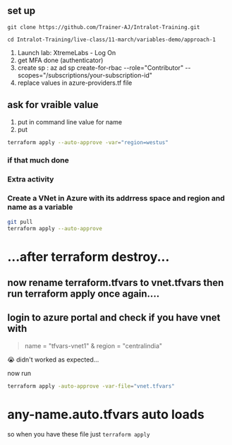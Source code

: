 ## set up
```
git clone https://github.com/Trainer-AJ/Intralot-Training.git
 
cd Intralot-Training/live-class/11-march/variables-demo/approach-1
```

1. Launch lab: XtremeLabs - Log On
2. get MFA done (authenticator)
3. create sp : az ad sp create-for-rbac --role="Contributor" --scopes="/subscriptions/your-subscription-id"
4. replace values in azure-providers.tf file

## ask for vraible value
1. put in command line value for name
2. put 
```sh
terraform apply --auto-approve -var="region=westus" 
```

### if that much done
### Extra activity 
### Create a VNet in Azure with its addrress space and region and name as a variable
```sh
git pull
terraform apply --auto-approve
```
# ...after terraform destroy...
## now rename terraform.tfvars to vnet.tfvars then run terraform apply once again....
## login to azure portal and check if you have vnet with 
> name = "tfvars-vnet1" & region = "centralindia"

😭 didn't worked as expected...

now run 
```sh
terraform apply -auto-approve -var-file="vnet.tfvars"
```

# any-name.auto.tfvars auto loads
so when you have these file
just `terraform apply`
